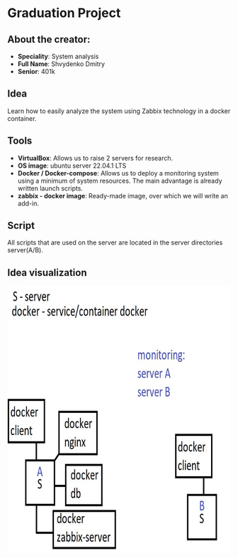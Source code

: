 # Graduation Project

## About the creator:

- **Speciality**: System analysis
- **Full Name**: Shvydenko Dmitry
- **Senior**: 401k

## Idea

Learn how to easily analyze the system using Zabbix technology in a docker container.


## Tools

- **VirtualBox**: Allows us to raise 2 servers for research.
- **OS image**: ubuntu server 22.04.1 LTS
- **Docker / Docker-compose**: Allows us to deploy a monitoring system using a minimum of system resources. The main advantage is already written launch scripts.
- **zabbix - docker image**: Ready-made image, over which we will write an add-in.

## Script

All scripts that are used on the server are located in the server directories server(A/B).

## Idea visualization

<img src="README/viz.jpg" alt="viz" style="height: 600px; width:648x;"/>

